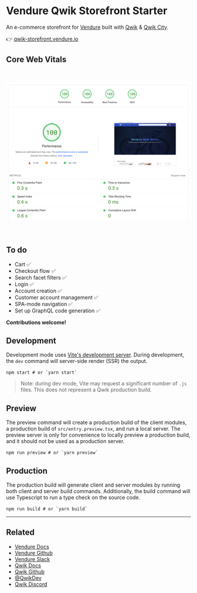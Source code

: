 # Vendure Qwik Storefront Starter️

An e-commerce storefront for [Vendure](https://www.vendure.io) built with [Qwik](https://qwik.builder.io/) & [Qwik City](https://qwik.builder.io/qwikcity/overview).

👉 [qwik-storefront.vendure.io](https://qwik-storefront.vendure.io)

## Core Web Vitals

<br/>

![pagespeed.web.dev](docs/metrics.png)

<br/>

## To do

- Cart ✅
- Checkout flow ✅
- Search facet filters ✅
- Login ✅
- Account creation ✅
- Customer account management ✅
- SPA-mode navigation ✅
- Set up GraphQL code generation ✅

**Contributions welcome!**

## Development

Development mode uses [Vite's development server](https://vitejs.dev/). During development, the `dev` command will server-side render (SSR) the output.

```shell
npm start # or `yarn start`
```

> Note: during dev mode, Vite may request a significant number of `.js` files. This does not represent a Qwik production build.

## Preview

The preview command will create a production build of the client modules, a production build of `src/entry.preview.tsx`, and run a local server. The preview server is only for convenience to locally preview a production build, and it should not be used as a production server.

```shell
npm run preview # or `yarn preview`
```

## Production

The production build will generate client and server modules by running both client and server build commands. Additionally, the build command will use Typescript to run a type check on the source code.

```shell
npm run build # or `yarn build`
```

---

## Related

- [Vendure Docs](https://vendure.io/docs)
- [Vendure Github](https://github.com/vendure-ecommerce/vendure)
- [Vendure Slack](https://join.slack.com/t/vendure-ecommerce/shared_invite/enQtNzA1NTcyMDY3NTg0LTMzZGQzNDczOWJiMTU2YjAyNWJlMzdmZGE3ZDY5Y2RjMGYxZWNlYTI4NmU4Y2Q1MDNlYzE4MzQ5ODcyYTdmMGU)
- [Qwik Docs](https://qwik.builder.io/)
- [Qwik Github](https://github.com/BuilderIO/qwik)
- [@QwikDev](https://twitter.com/QwikDev)
- [Qwik Discord](https://qwik.builder.io/chat)
